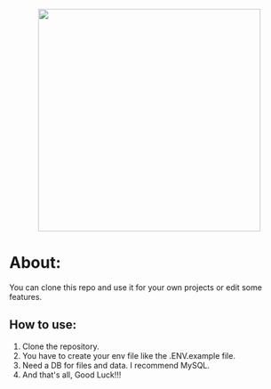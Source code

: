 <p align="center"><img src="https://raw.githubusercontent.com/laravel/art/master/logo-lockup/5%20SVG/2%20CMYK/1%20Full%20Color/laravel-logolockup-cmyk-red.svg" width="400"></p>

# About:
You can clone this repo and use it for your own projects or edit some features.

## How to use:

1. Clone the repository.
2. You have to create your env file like the .ENV.example file.
3. Need a DB for files and data. I recommend MySQL.
4. And that's all, Good Luck!!!
